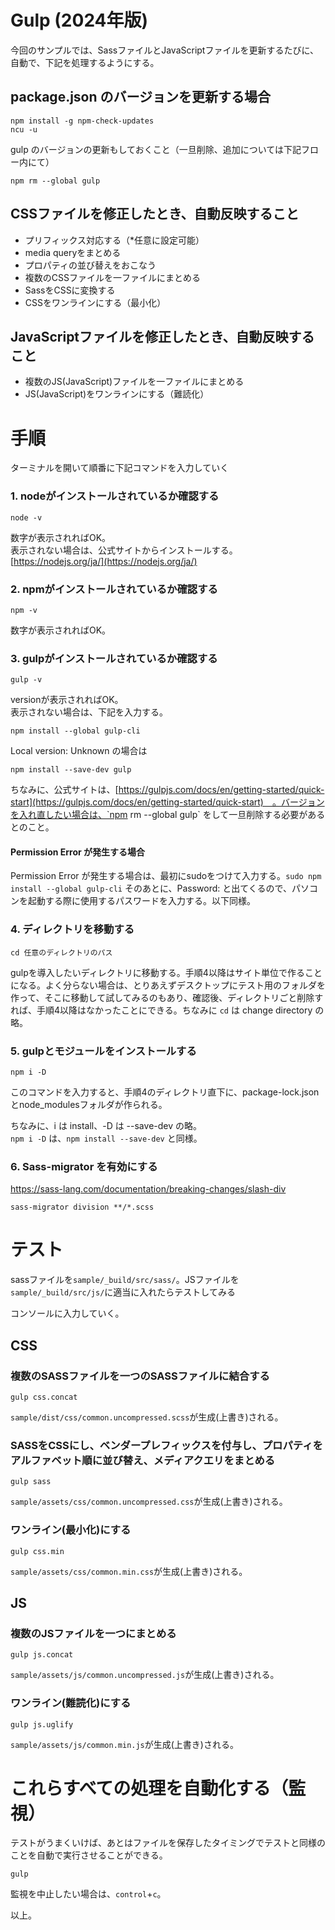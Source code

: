 # Gulp (2024年版)

今回のサンプルでは、SassファイルとJavaScriptファイルを更新するたびに、自動で、下記を処理するようにする。

## package.json のバージョンを更新する場合

    npm install -g npm-check-updates
    ncu -u

gulp のバージョンの更新もしておくこと（一旦削除、追加については下記フロー内にて）

    npm rm --global gulp

## CSSファイルを修正したとき、自動反映すること

 - プリフィックス対応する（*任意に設定可能）
 - media queryをまとめる
 - プロパティの並び替えをおこなう
 - 複数のCSSファイルを一ファイルにまとめる
 - SassをCSSに変換する
 - CSSをワンラインにする（最小化）

## JavaScriptファイルを修正したとき、自動反映すること

 - 複数のJS(JavaScript)ファイルを一ファイルにまとめる
 - JS(JavaScript)をワンラインにする（難読化）

# 手順

ターミナルを開いて順番に下記コマンドを入力していく

### 1. nodeがインストールされているか確認する

    node -v

数字が表示されればOK。<br>
表示されない場合は、公式サイトからインストールする。<br>
[https://nodejs.org/ja/](https://nodejs.org/ja/)

### 2. npmがインストールされているか確認する

    npm -v

数字が表示されればOK。

### 3. gulpがインストールされているか確認する

    gulp -v

versionが表示されればOK。<br>
表示されない場合は、下記を入力する。

    npm install --global gulp-cli

Local version: Unknown の場合は

    npm install --save-dev gulp

ちなみに、公式サイトは、[https://gulpjs.com/docs/en/getting-started/quick-start](https://gulpjs.com/docs/en/getting-started/quick-start)　。バージョンを入れ直したい場合は、`npm rm --global gulp` をして一旦削除する必要があるとのこと。

#### Permission Error が発生する場合

Permission Error が発生する場合は、最初にsudoをつけて入力する。`sudo npm install --global gulp-cli` そのあとに、Password: と出てくるので、パソコンを起動する際に使用するパスワードを入力する。以下同様。

### 4. ディレクトリを移動する

    cd 任意のディレクトリのパス

gulpを導入したいディレクトリに移動する。手順4以降はサイト単位で作ることになる。よく分らない場合は、とりあえずデスクトップにテスト用のフォルダを作って、そこに移動して試してみるのもあり、確認後、ディレクトリごと削除すれば、手順4以降はなかったことにできる。ちなみに `cd` は change directory の略。

### 5. gulpとモジュールをインストールする

    npm i -D

このコマンドを入力すると、手順4のディレクトリ直下に、package-lock.jsonとnode_modulesフォルダが作られる。

ちなみに、i は install、-D は --save-dev の略。<br>
`npm i -D` は、`npm install --save-dev` と同様。

### 6. Sass-migrator を有効にする

https://sass-lang.com/documentation/breaking-changes/slash-div

    sass-migrator division **/*.scss

# テスト

sassファイルを`sample/_build/src/sass/`。JSファイルを`sample/_build/src/js/`に適当に入れたらテストしてみる

コンソールに入力していく。

## CSS

### 複数のSASSファイルを一つのSASSファイルに結合する

    gulp css.concat

`sample/dist/css/common.uncompressed.scss`が生成(上書き)される。

### SASSをCSSにし、ベンダープレフィックスを付与し、プロパティをアルファベット順に並び替え、メディアクエリをまとめる

    gulp sass

`sample/assets/css/common.uncompressed.css`が生成(上書き)される。

### ワンライン(最小化)にする

    gulp css.min

`sample/assets/css/common.min.css`が生成(上書き)される。

## JS

### 複数のJSファイルを一つにまとめる

    gulp js.concat

`sample/assets/js/common.uncompressed.js`が生成(上書き)される。

###  ワンライン(難読化)にする

    gulp js.uglify

`sample/assets/js/common.min.js`が生成(上書き)される。

# これらすべての処理を自動化する（監視）

テストがうまくいけば、あとはファイルを保存したタイミングでテストと同様のことを自動で実行させることができる。

    gulp

監視を中止したい場合は、`control`+`c`。

以上。

